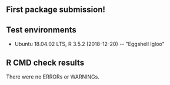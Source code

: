 ## First package submission!

## Test environments
* Ubuntu 18.04.02 LTS, R 3.5.2 (2018-12-20) -- "Eggshell Igloo"

## R CMD check results
There were no ERRORs or WARNINGs.

